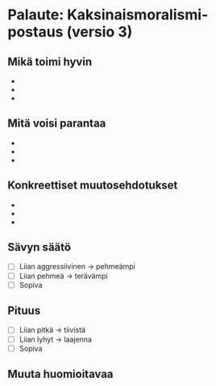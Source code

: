 # Palaute: Kaksinaismoralismi-postaus (versio 3)

## Mikä toimi hyvin
- 
- 
- 

## Mitä voisi parantaa
- 
- 
- 

## Konkreettiset muutosehdotukset
- 
- 
- 

## Sävyn säätö
- [ ] Liian aggressiivinen → pehmeämpi
- [ ] Liian pehmeä → terävämpi
- [ ] Sopiva

## Pituus
- [ ] Liian pitkä → tiivistä
- [ ] Liian lyhyt → laajenna
- [ ] Sopiva

## Muuta huomioitavaa